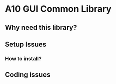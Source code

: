# A10 GUI Common Library

## Why need this library?

## Setup Issues

### How to install?



## Coding issues



